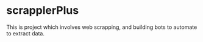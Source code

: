 # scrapplerPlus
This is project which involves web scrapping, and building bots to automate to extract data. 
